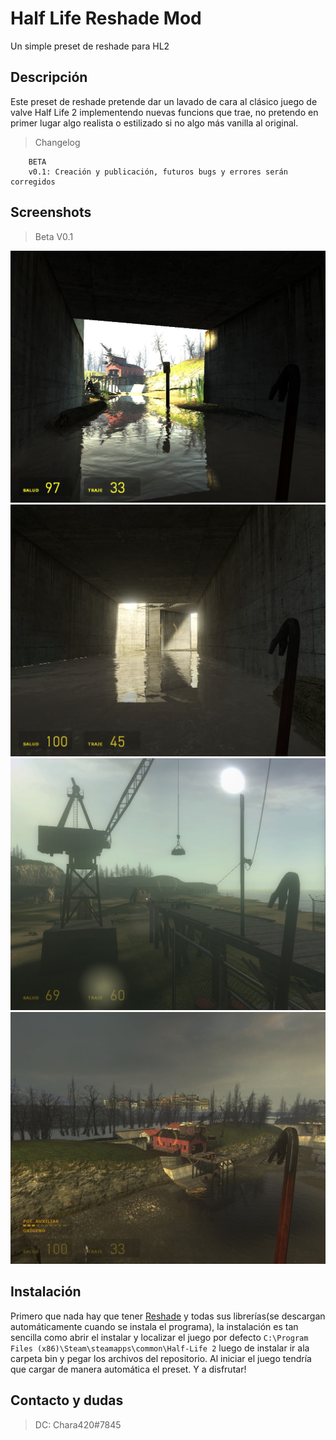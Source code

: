 # Half Life Reshade Mod

Un simple preset de reshade para HL2

## Descripción

Este preset de reshade pretende dar un lavado de cara al clásico juego de valve Half Life 2 implementendo nuevas funcions que trae, no pretendo en primer lugar algo realista o estilizado si no algo más vanilla al original.

>Changelog
```
    BETA
    v0.1: Creación y publicación, futuros bugs y errores serán corregidos
```
## Screenshots
> Beta V0.1

![1](images/1.jpg)
![2](images/2.jpg)
![3](images/3.jpg)
![4](images/4.jpg)

## Instalación

Primero que nada hay que tener [Reshade](https://reshade.me) y todas sus librerías(se descargan automáticamente cuando se instala el programa), la instalación es tan sencilla como abrir el instalar y localizar el juego por defecto ```C:\Program Files (x86)\Steam\steamapps\common\Half-Life 2``` luego de instalar ir ala carpeta bin y pegar los archivos del repositorio. Al iniciar el juego tendría que cargar de manera automática el preset. Y a disfrutar!

## Contacto y dudas

> DC: Chara420#7845